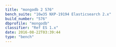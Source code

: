 ```yaml
---
title: "mongodb 2 576"
bench_suite: "16w35 NXP-19194 Elasticsearch 2.x"
build_number: "576"
dbprofile: "mongodb"
classifier: "Ref ES 1.x"
date: 2016-08-22T03:39:44
type: "bench"
---
```

